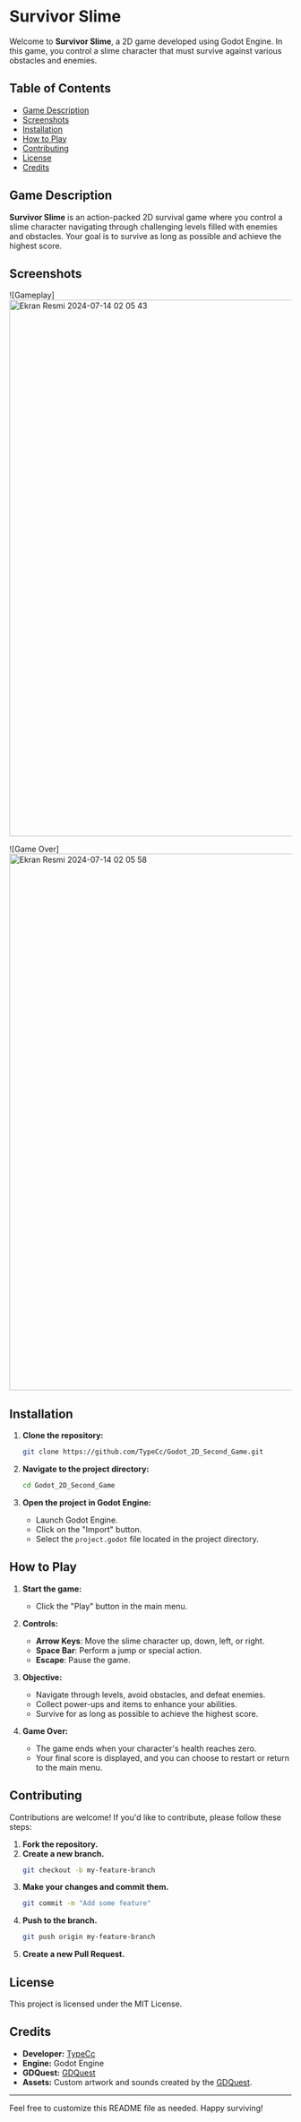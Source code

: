 # Survivor Slime

Welcome to **Survivor Slime**, a 2D game developed using Godot Engine. In this game, you control a slime character that must survive against various obstacles and enemies.

## Table of Contents
- [Game Description](#game-description)
- [Screenshots](#screenshots)
- [Installation](#installation)
- [How to Play](#how-to-play)
- [Contributing](#contributing)
- [License](#license)
- [Credits](#credits)

## Game Description
**Survivor Slime** is an action-packed 2D survival game where you control a slime character navigating through challenging levels filled with enemies and obstacles. Your goal is to survive as long as possible and achieve the highest score.

## Screenshots
![Gameplay]<img width="958" alt="Ekran Resmi 2024-07-14 02 05 43" src="https://github.com/user-attachments/assets/85a15dd2-7866-4fee-9b6b-b4407caf25b8">

![Game Over]<img width="958" alt="Ekran Resmi 2024-07-14 02 05 58" src="https://github.com/user-attachments/assets/9a2ae14e-b0aa-4734-a626-52ac1ea05633">


## Installation

1. **Clone the repository:**
    ```sh
    git clone https://github.com/TypeCc/Godot_2D_Second_Game.git
    ```

2. **Navigate to the project directory:**
    ```sh
    cd Godot_2D_Second_Game
    ```

3. **Open the project in Godot Engine:**
    - Launch Godot Engine.
    - Click on the "Import" button.
    - Select the `project.godot` file located in the project directory.

## How to Play

1. **Start the game:**
    - Click the "Play" button in the main menu.

2. **Controls:**
    - **Arrow Keys**: Move the slime character up, down, left, or right.
    - **Space Bar**: Perform a jump or special action.
    - **Escape**: Pause the game.

3. **Objective:**
    - Navigate through levels, avoid obstacles, and defeat enemies.
    - Collect power-ups and items to enhance your abilities.
    - Survive for as long as possible to achieve the highest score.

4. **Game Over:**
    - The game ends when your character's health reaches zero.
    - Your final score is displayed, and you can choose to restart or return to the main menu.

## Contributing
Contributions are welcome! If you'd like to contribute, please follow these steps:

1. **Fork the repository.**
2. **Create a new branch.**
    ```sh
    git checkout -b my-feature-branch
    ```
3. **Make your changes and commit them.**
    ```sh
    git commit -m "Add some feature"
    ```
4. **Push to the branch.**
    ```sh
    git push origin my-feature-branch
    ```
5. **Create a new Pull Request.**

## License
This project is licensed under the MIT License. 

## Credits
- **Developer:** [TypeCc](https://github.com/TypeCc)
- **Engine:** Godot Engine
- **GDQuest:** [GDQuest](https://www.gdquest.com/tutorial/godot/2d/first-2d-game-godot-4/)
- **Assets:** Custom artwork and sounds created by the [GDQuest](https://www.gdquest.com/tutorial/godot/2d/first-2d-game-godot-4/).

---

Feel free to customize this README file as needed. Happy surviving!

